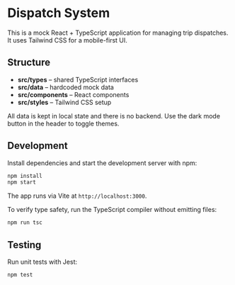 # Dispatch System

This is a mock React + TypeScript application for managing trip dispatches. It uses Tailwind CSS for a mobile-first UI.

## Structure
- **src/types** – shared TypeScript interfaces
- **src/data** – hardcoded mock data
- **src/components** – React components
- **src/styles** – Tailwind CSS setup

All data is kept in local state and there is no backend. Use the dark mode button in the header to toggle themes.

## Development

Install dependencies and start the development server with npm:

```bash
npm install
npm start
```

The app runs via Vite at `http://localhost:3000`.

To verify type safety, run the TypeScript compiler without emitting files:

```bash
npm run tsc
```

## Testing

Run unit tests with Jest:

```bash
npm test
```

